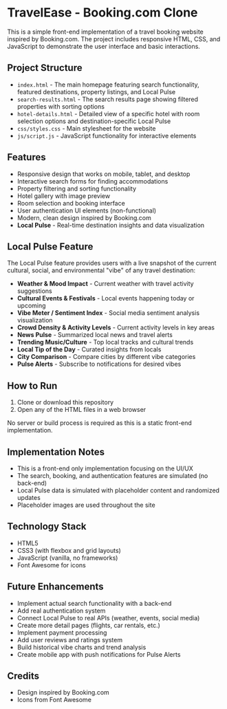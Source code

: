 # TravelEase - Booking.com Clone

This is a simple front-end implementation of a travel booking website inspired by Booking.com. The project includes responsive HTML, CSS, and JavaScript to demonstrate the user interface and basic interactions.

## Project Structure

- `index.html` - The main homepage featuring search functionality, featured destinations, property listings, and Local Pulse
- `search-results.html` - The search results page showing filtered properties with sorting options
- `hotel-details.html` - Detailed view of a specific hotel with room selection options and destination-specific Local Pulse
- `css/styles.css` - Main stylesheet for the website
- `js/script.js` - JavaScript functionality for interactive elements

## Features

- Responsive design that works on mobile, tablet, and desktop
- Interactive search forms for finding accommodations
- Property filtering and sorting functionality
- Hotel gallery with image preview
- Room selection and booking interface
- User authentication UI elements (non-functional)
- Modern, clean design inspired by Booking.com
- **Local Pulse** - Real-time destination insights and data visualization

## Local Pulse Feature

The Local Pulse feature provides users with a live snapshot of the current cultural, social, and environmental "vibe" of any travel destination:

- **Weather & Mood Impact** - Current weather with travel activity suggestions
- **Cultural Events & Festivals** - Local events happening today or upcoming
- **Vibe Meter / Sentiment Index** - Social media sentiment analysis visualization
- **Crowd Density & Activity Levels** - Current activity levels in key areas
- **News Pulse** - Summarized local news and travel alerts 
- **Trending Music/Culture** - Top local tracks and cultural trends
- **Local Tip of the Day** - Curated insights from locals
- **City Comparison** - Compare cities by different vibe categories
- **Pulse Alerts** - Subscribe to notifications for desired vibes

## How to Run

1. Clone or download this repository
2. Open any of the HTML files in a web browser

No server or build process is required as this is a static front-end implementation.

## Implementation Notes

- This is a front-end only implementation focusing on the UI/UX
- The search, booking, and authentication features are simulated (no back-end)
- Local Pulse data is simulated with placeholder content and randomized updates
- Placeholder images are used throughout the site

## Technology Stack

- HTML5
- CSS3 (with flexbox and grid layouts)
- JavaScript (vanilla, no frameworks)
- Font Awesome for icons

## Future Enhancements

- Implement actual search functionality with a back-end
- Add real authentication system
- Connect Local Pulse to real APIs (weather, events, social media)
- Create more detail pages (flights, car rentals, etc.)
- Implement payment processing
- Add user reviews and ratings system
- Build historical vibe charts and trend analysis
- Create mobile app with push notifications for Pulse Alerts

## Credits

- Design inspired by Booking.com
- Icons from Font Awesome 